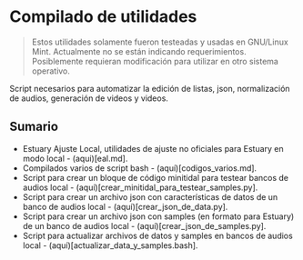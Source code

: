 # Compilado de utilidades

> Estos utilidades solamente fueron testeadas y usadas en GNU/Linux Mint. Actualmente no se están indicando requerimientos. Posiblemente requieran modificación para utilizar en otro sistema operativo.

Script necesarios para automatizar la edición de listas, json, normalización de audios, generación de videos y videos.

## Sumario

- Estuary Ajuste Local, utilidades de ajuste no oficiales para Estuary en modo local - (aqui)[eal.md].
- Compilados varios de script bash - (aquí)[codigos_varios.md].
- Script para crear un bloque de código minitidal para testear bancos de audios local - (aquí)[crear_minitidal_para_testear_samples.py].
- Script para crear un archivo json con características de datos de un banco de audios local - (aquí)[crear_json_de_data.py].
- Script para crear un archivo json con samples (en formato para Estuary) de un banco de audios local - (aquí)[crear_json_de_samples.py].
- Script para actualizar archivos de datos y samples en bancos de audios local - (aquí)[actualizar_data_y_samples.bash].
